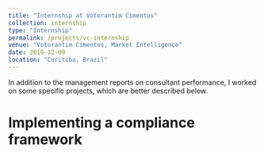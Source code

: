 ```yaml
---
title: "Internship at Votorantim Cimentos"
collection: internship
type: "Internship"
permalink: /projects/vc-internship
venue: "Votorantim Cimentos, Market Intelligence"
date: 2019-12-09
location: "Curitiba, Brazil"
---
```


In addition to the management reports on consultant performance, I worked on some specific projects, which are better described below.

Implementing a compliance framework
======
